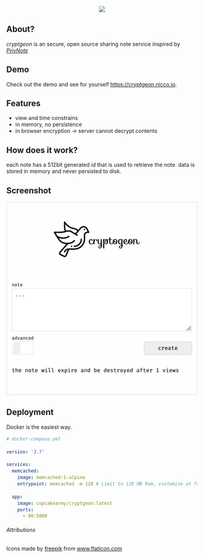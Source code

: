 <p align="center">
<img src="./design/github.svg">
</p>

## About?

_cryptgeon_ is an secure, open source sharing note service inspired by [_PrivNote_](https://privnote.com)

## Demo

Check out the demo and see for yourself https://cryptgeon.nicco.io.

## Features

- view and time constrains
- in memory, no persistence
- in browser encryption → server cannot decrypt contents

## How does it work?

each note has a 512bit generated <i>id</i> that is used to retrieve the note. data is stored in memory and never persisted to disk.

## Screenshot

![screenshot](./design/screen.jpg)

## Deployment

Docker is the easiest way.

```yaml
# docker-compose.yml

version: '3.7'

services:
  memcached:
    image: memcached:1-alpine
    entrypoint: memcached -m 128 # Limit to 128 MB Ram, customize at free will.

  app:
    image: cupcakearmy/cryptgeon:latest
    ports:
      - 80:5000
```

###### Attributions

Icons made by <a href="https://www.freepik.com" title="Freepik">freepik</a> from <a href="https://www.flaticon.com/" title="Flaticon">www.flaticon.com</a>
